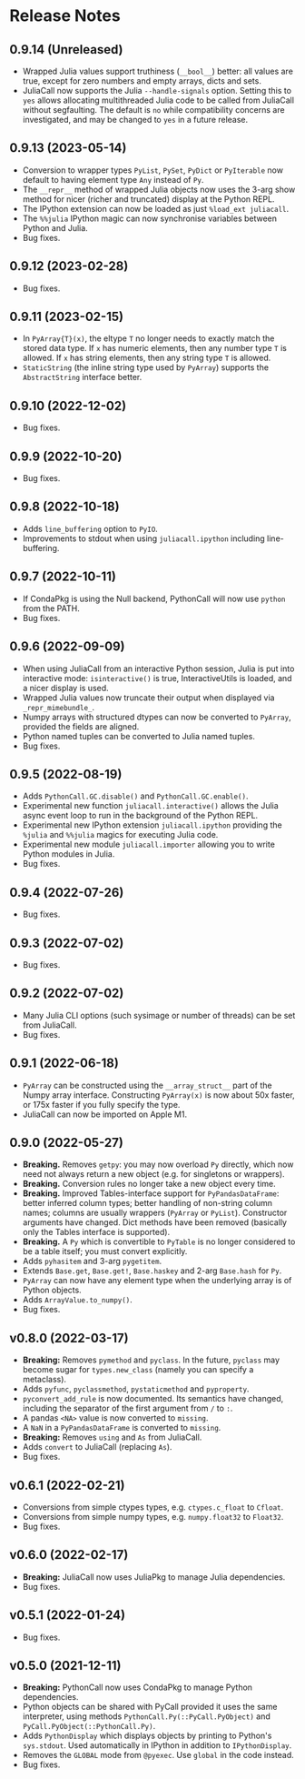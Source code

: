 # Release Notes

## 0.9.14 (Unreleased)
* Wrapped Julia values support truthiness (`__bool__`) better: all values are true, except
  for zero numbers and empty arrays, dicts and sets.
* JuliaCall now supports the Julia `--handle-signals` option. Setting this to `yes` allows
  allocating multithreaded Julia code to be called from JuliaCall without segfaulting. The
  default is `no` while compatibility concerns are investigated, and may be changed to `yes`
  in a future release.

## 0.9.13 (2023-05-14)
* Conversion to wrapper types `PyList`, `PySet`, `PyDict` or `PyIterable` now default to
  having element type `Any` instead of `Py`.
* The `__repr__` method of wrapped Julia objects now uses the 3-arg show method for nicer
  (richer and truncated) display at the Python REPL.
* The IPython extension can now be loaded as just `%load_ext juliacall`.
* The `%%julia` IPython magic can now synchronise variables between Python and Julia.
* Bug fixes.

## 0.9.12 (2023-02-28)
* Bug fixes.

## 0.9.11 (2023-02-15)
* In `PyArray{T}(x)`, the eltype `T` no longer needs to exactly match the stored data type.
  If `x` has numeric elements, then any number type `T` is allowed. If `x` has string
  elements, then any string type `T` is allowed.
* `StaticString` (the inline string type used by `PyArray`) supports the `AbstractString`
  interface better.

## 0.9.10 (2022-12-02)
* Bug fixes.

## 0.9.9 (2022-10-20)
* Bug fixes.

## 0.9.8 (2022-10-18)
* Adds `line_buffering` option to `PyIO`.
* Improvements to stdout when using `juliacall.ipython` including line-buffering.

## 0.9.7 (2022-10-11)
* If CondaPkg is using the Null backend, PythonCall will now use `python` from the PATH.
* Bug fixes.

## 0.9.6 (2022-09-09)
* When using JuliaCall from an interactive Python session, Julia is put into interactive
  mode: `isinteractive()` is true, InteractiveUtils is loaded, and a nicer display is used.
* Wrapped Julia values now truncate their output when displayed via `_repr_mimebundle_`.
* Numpy arrays with structured dtypes can now be converted to `PyArray`, provided the fields
  are aligned.
* Python named tuples can be converted to Julia named tuples.
* Bug fixes.

## 0.9.5 (2022-08-19)
* Adds `PythonCall.GC.disable()` and `PythonCall.GC.enable()`.
* Experimental new function `juliacall.interactive()` allows the Julia async event loop to
  run in the background of the Python REPL.
* Experimental new IPython extension `juliacall.ipython` providing the `%julia` and `%%julia`
  magics for executing Julia code.
* Experimental new module `juliacall.importer` allowing you to write Python modules in
  Julia.
* Bug fixes.

## 0.9.4 (2022-07-26)
* Bug fixes.

## 0.9.3 (2022-07-02)
* Bug fixes.

## 0.9.2 (2022-07-02)
* Many Julia CLI options (such sysimage or number of threads) can be set from JuliaCall.
* Bug fixes.

## 0.9.1 (2022-06-18)
* `PyArray` can be constructed using the `__array_struct__` part of the Numpy array
  interface. Constructing `PyArray(x)` is now about 50x faster, or 175x faster if you fully
  specify the type.
* JuliaCall can now be imported on Apple M1.

## 0.9.0 (2022-05-27)
* **Breaking.** Removes `getpy`: you may now overload `Py` directly, which now need not
  always return a new object (e.g. for singletons or wrappers).
* **Breaking.** Conversion rules no longer take a new object every time.
* **Breaking.** Improved Tables-interface support for `PyPandasDataFrame`: better inferred
  column types; better handling of non-string column names; columns are usually wrappers
  (`PyArray` or `PyList`). Constructor arguments have changed. Dict methods have been
  removed (basically only the Tables interface is supported).
* **Breaking.** A `Py` which is convertible to `PyTable` is no longer considered to be a
  table itself; you must convert explicitly.
* Adds `pyhasitem` and 3-arg `pygetitem`.
* Extends `Base.get`, `Base.get!`, `Base.haskey` and 2-arg `Base.hash` for `Py`.
* `PyArray` can now have any element type when the underlying array is of Python objects.
* Adds `ArrayValue.to_numpy()`.
* Bug fixes.

## v0.8.0 (2022-03-17)
* **Breaking:** Removes `pymethod` and `pyclass`. In the future, `pyclass` may become sugar
  for `types.new_class` (namely you can specify a metaclass).
* Adds `pyfunc`, `pyclassmethod`, `pystaticmethod` and `pyproperty`.
* `pyconvert_add_rule` is now documented. Its semantics have changed, including the
  separator of the first argument from `/` to `:`.
* A pandas `<NA>` value is now converted to `missing`.
* A `NaN` in a `PyPandasDataFrame` is converted to `missing`.
* **Breaking:** Removes `using` and `As` from JuliaCall.
* Adds `convert` to JuliaCall (replacing `As`).
* Bug fixes.

## v0.6.1 (2022-02-21)
* Conversions from simple ctypes types, e.g. `ctypes.c_float` to `Cfloat`.
* Conversions from simple numpy types, e.g. `numpy.float32` to `Float32`.
* Bug fixes.

## v0.6.0 (2022-02-17)
* **Breaking:** JuliaCall now uses JuliaPkg to manage Julia dependencies.
* Bug fixes.

## v0.5.1 (2022-01-24)
* Bug fixes.

## v0.5.0 (2021-12-11)
* **Breaking:** PythonCall now uses CondaPkg to manage Python dependencies.
* Python objects can be shared with PyCall provided it uses the same interpreter, using methods `PythonCall.Py(::PyCall.PyObject)` and `PyCall.PyObject(::PythonCall.Py)`.
* Adds `PythonDisplay` which displays objects by printing to Python's `sys.stdout`. Used automatically in IPython in addition to `IPythonDisplay`.
* Removes the `GLOBAL` mode from `@pyexec`. Use `global` in the code instead.
* Bug fixes.
